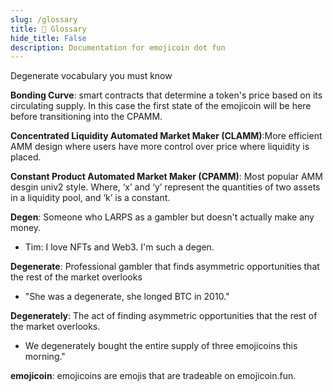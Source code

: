 ```yaml
---
slug: /glossary
title: 🍆 Glossary
hide_title: False
description: Documentation for emojicoin dot fun
---
```

Degenerate vocabulary you must know

**Bonding Curve**: smart contracts that determine a token's price based on its circulating supply. In this case the first state of the emojicoin will be here before transitioning into the CPAMM.

**Concentrated Liquidity Automated Market Maker (CLAMM)**:More efficient AMM design where users have more control over price where liquidity is placed.

**Constant Product Automated Market Maker (CPAMM)**: Most popular AMM desgin univ2 style.
Where, ‘x’ and ‘y’ represent the quantities of two assets in a liquidity pool, and ‘k’ is a constant. 


**Degen**: Someone who LARPS as a gambler but doesn't actually make any money. 
- Tim: I love NFTs and Web3.  I'm such a degen. 

**Degenerate**: Professional gambler that finds asymmetric opportunities that the rest of the market overlooks
- "She was a degenerate, she longed BTC in 2010." 

**Degenerately**: The act of finding asymmetric opportunities that the rest of the market overlooks.
- We degenerately bought the entire supply of three emojicoins this morning." 

**emojicoin**: emojicoins are emojis that are tradeable on emojicoin.fun.